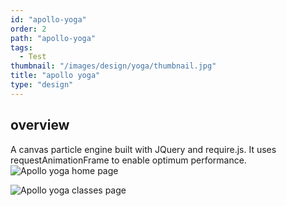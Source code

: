 ```yaml
---
id: "apollo-yoga"
order: 2
path: "apollo-yoga"
tags:
  - Test
thumbnail: "/images/design/yoga/thumbnail.jpg"
title: "apollo yoga"
type: "design"
---
```


## overview

A canvas particle engine built with JQuery and require.js. It uses requestAnimationFrame to enable optimum performance.
![Apollo yoga home page](/images/design/yoga/home.jpg)

![Apollo yoga classes page](/images/design/yoga/classes.jpg)
